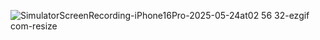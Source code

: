 ![SimulatorScreenRecording-iPhone16Pro-2025-05-24at02 56 32-ezgif com-resize](https://github.com/user-attachments/assets/8561cef9-a374-404b-9961-a488fa785621)
